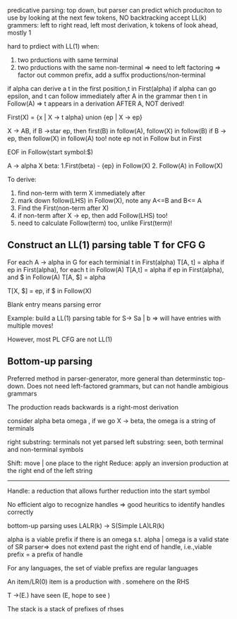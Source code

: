 predicative parsing: top down, but parser can predict which produciton to use
by looking at the next few tokens, NO backtracking
accept LL(k) grammers: left to right read, left most derivation, k tokens of look ahead, mostly 1

hard to prdiect with LL(1) when: 
1. two prductions with same terminal
2. two prductions with the same non-terminal
=> need to left factoring => factor out common prefix, add a suffix productions/non-terminal

if alpha can derive a t in the first position,t in First(alpha)
if alpha can go epsilon, and t can follow immediately after A in the grammar then t in Follow(A) => t appears in a derivation AFTER A, NOT derived!

First(X) = {x | X -> t alpha} union {ep | X -> ep}

X -> AB, if B ->star ep, then first(B) in follow(A), follow(X) in follow(B)
if B -> ep, then follow(X) in follow(A) too!
note ep not in Follow but in First

EOF in Follow(start symbol:$)

A -> alpha X beta: 
1.First(beta) - {ep} in Follow(X)
2. Follow(A) in Follow(X)

To derive: 
1. find non-term with term X immediately after
2. mark down follow(LHS) in Follow(X), note any A<=B and B<= A
3. Find the First(non-term after X)
4.  if non-term after X -> ep, then add Follow(LHS) too!
5. need to calculate Follow(term) too, unlike First(term)!

Construct an LL(1) parsing table T for CFG G
--------
For each A -> alpha in G
	for each terminial t in First(alpha)
		T[A, t] = alpha
	if ep in First(alpha), for each t in Follow(A)
		T[A,t] = alpha
	if ep in First(alpha), and $ in Follow(A)
		T[A, $] = alpha

T[X, $] = ep, if $ in Follow(X)

Blank entry means parsing error

Example: build a LL(1) parsing table for S-> Sa | b  => will have entries with multiple moves!

However, most PL CFG are not LL(1)


Bottom-up parsing
-----------
Preferred method in parser-generator, more general than determinstic top-down. Does not need left-factored grammars, but can not handle ambigious grammars

The production reads backwards is a right-most derivation

consider alpha beta omega , if we go X -> beta, the omega is a string of terminals 

right substring: terminals not yet parsed
left substring: seen, both terminal and non-terminal symbols

Shift: move | one place to the right
Reduce: apply an inversion production at the right end of the left string

-------------

Handle: a reduction that allows further reduction into the start symbol

No efficient algo to recognize handles => good heuritics to identify handles correctly

bottom-up parsing uses LALR(k) -> S(Simple LA)LR(k)

alpha is a viable prefix if there is an omega s.t. alpha | omega is a valid state of SR parser=> does not extend past the right end of handle, i.e.,viable prefix =  a prefix of handle

For any languages, the set of viable prefixs are regular languages

An item/LR(0) item is  a production with . somehere on the RHS

T ->(E.) have seen (E, hope to see )

The stack is a stack of prefixes of rhses








